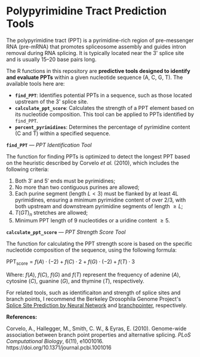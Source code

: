 # Polypyrimidine Tract Prediction Tools

The polypyrimidine tract (PPT) is a pyrimidine-rich region of pre-messenger RNA (pre-mRNA) that promotes spliceosome assembly and guides intron removal during RNA splicing. It is typically located near the 3' splice site and is usually 15–20 base pairs long.

The R functions in this repository are **predictive tools designed to identify and evaluate PPTs** within a given nucleotide sequence (A, C, G, T). The available tools here are:

- **`find_PPT`**: Identifies potential PPTs in a sequence, such as those located upstream of the 3' splice site.
- **`calculate_ppt_score`**: Calculates the strength of a PPT element based on its nucleotide composition. This tool can be applied to PPTs identified by `find_PPT`.
- **`percent_pyrimidines`**: Determines the percentage of pyrimidine content (C and T) within a specified sequence.

**`find_PPT`** ― *PPT Identification Tool*

The function for finding PPTs is optimized to detect the longest PPT based on the heuristic described by Corvelo *et al.* (2010), which includes the following criteria:

1. Both $3′$ and $5′$ ends must be pyrimidines;
2. No more than two contiguous purines are allowed;
3. Each purine segment (length $L < 3$) must be flanked by at least 4L pyrimidines, ensuring a minimum pyrimidine content of over 2/3, with both upstream and downstream pyrimidine segments of length $≥ L$;
4. $T(GT)_n$ stretches are allowed;
5. Minimum PPT length of 9 nucleotides or a uridine content $≥ 5$.

**`calculate_ppt_score`** ― *PPT Strength Score Tool*

The function for calculating the PPT strength score is based on the specific nucleotide composition of the sequence, using the following formula:

$\text{PPT}_{\text{score}} = f(A) \cdot (-2) + f(C) \cdot 2 + f(G) \cdot (-2) + f(T) \cdot 3$

Where: $f(A)$, $f(C)$, $f(G)$ and $f(T)$ represent the frequency of adenine ($A$), cytosine ($C$), guanine ($G$), and thymine ($T$), respectively.

For related tools, such as identificaiton and strength of splice sites and branch points, I recommend the Berkeley Drosophila Genome Project's [Splice Site Prediction by Neural Network](https://www.fruitfly.org/seq_tools/splice.html) and [branchpointer](https://www.bioconductor.org/packages/release/bioc/html/branchpointer.html), respectively.

**References:**

Corvelo, A., Hallegger, M., Smith, C. W., & Eyras, E. (2010). Genome-wide association between branch point properties and alternative splicing. *PLoS Computational Biology*, 6(11), e1001016. ht<span>tps://</span>doi.org/10.1371/journal.pcbi.1001016
